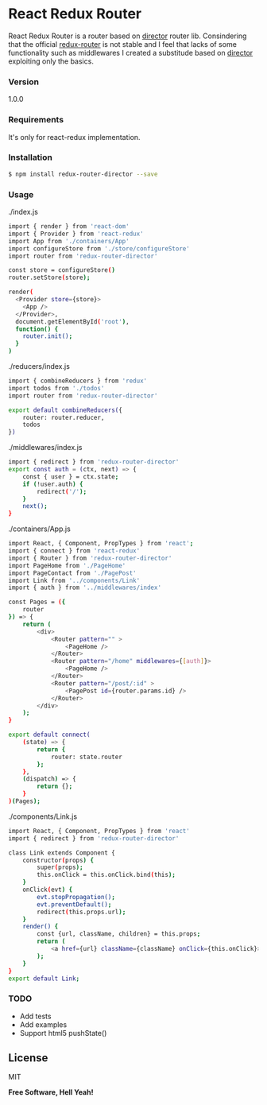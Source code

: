 # React Redux Router 

React Redux Router is a router based on [director] router lib. Consindering that the official [redux-router] is not stable and I feel that lacks of some functionality such as middlewares I created a substitude based on [director] exploiting only the basics. 

### Version
1.0.0

### Requirements
It's only for react-redux implementation.

### Installation

```sh
$ npm install redux-router-director --save
```

### Usage

./index.js
```sh
import { render } from 'react-dom'
import { Provider } from 'react-redux'
import App from './containers/App'
import configureStore from './store/configureStore'
import router from 'redux-router-director'

const store = configureStore()
router.setStore(store);

render(
  <Provider store={store}>
    <App />
  </Provider>,
  document.getElementById('root'),
  function() {
    router.init();
  }
)
```

./reducers/index.js
```sh
import { combineReducers } from 'redux'
import todos from './todos'
import router from 'redux-router-director'

export default combineReducers({
    router: router.reducer,
    todos
})
```

./middlewares/index.js
```sh
import { redirect } from 'redux-router-director'
export const auth = (ctx, next) => {
    const { user } = ctx.state;
    if (!user.auth) {
        redirect('/');
    }
    next();
}
```

./containers/App.js
```sh
import React, { Component, PropTypes } from 'react';
import { connect } from 'react-redux'
import { Router } from 'redux-router-director'
import PageHome from './PageHome'
import PageContact from './PagePost'
import Link from '../components/Link'
import { auth } from '../middlewares/index'

const Pages = ({
    router
}) => {
    return (
        <div>
            <Router pattern="" >
                <PageHome />
            </Router>
            <Router pattern="/home" middlewares={[auth]}>
                <PageHome />
            </Router>
            <Router pattern="/post/:id" >
                <PagePost id={router.params.id} />
            </Router>
        </div>
    );
}

export default connect(
    (state) => {
        return {
            router: state.router    
        };
    },
    (dispatch) => {
        return {};
    }
)(Pages);
```

./components/Link.js
```sh
import React, { Component, PropTypes } from 'react'
import { redirect } from 'redux-router-director'

class Link extends Component {
    constructor(props) {
        super(props);
        this.onClick = this.onClick.bind(this);
    }
    onClick(evt) {
        evt.stopPropagation();
        evt.preventDefault();
        redirect(this.props.url);
    }
    render() {
        const {url, className, children} = this.props;
        return (
            <a href={url} className={className} onClick={this.onClick}>{children}</a>       
        );
    }
}
export default Link;
```
### TODO

* Add tests
* Add examples
* Support html5 pushState()


License
----

MIT


**Free Software, Hell Yeah!**

[//]: # (These are reference links used in the body of this note and get stripped out when the markdown processor does its job. There is no need to format nicely because it shouldn't be seen. Thanks SO - http://stackoverflow.com/questions/4823468/store-comments-in-markdown-syntax)

   [director]: <https://github.com/flatiron/director>
   [redux-router]: <https://github.com/acdlite/redux-router>



